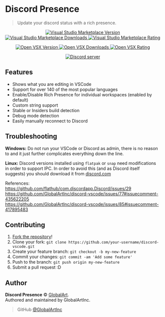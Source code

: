 # Discord Presence

> Update your discord status with a rich presence.

<div align="center">
	<p>
		<a href="https://marketplace.visualstudio.com/items?itemName=globalart.discord-vscode">
			<img alt="Visual Studio Marketplace Version" src="https://img.shields.io/visual-studio-marketplace/v/globalart.discord-vscode?label=Visual%20Studio%20Marketplace">
		</a>
		<a href="https://marketplace.visualstudio.com/items?itemName=globalart.discord-vscode">
			<img alt="Visual Studio Marketplace Downloads" src="https://img.shields.io/visual-studio-marketplace/d/globalart.discord-vscode">
		</a>
		<a href="https://marketplace.visualstudio.com/items?itemName=globalart.discord-vscode">
			<img alt="Visual Studio Marketplace Rating" src="https://img.shields.io/visual-studio-marketplace/r/globalart.discord-vscode">
		</a>
	</p>
	<p>
		<a href="https://open-vsx.org/extension/globalart/discord-vscode">
			<img alt="Open VSX Version" src="https://img.shields.io/open-vsx/v/globalart/discord-vscode?label=OpenVSX%20Marketplace">
		</a>
		<a href="https://open-vsx.org/extension/globalart/discord-vscode">
			<img alt="Open VSX Downloads" src="https://img.shields.io/open-vsx/dt/globalart/discord-vscode">
		</a>
		<a href="https://open-vsx.org/extension/globalart/discord-vscode">
			<img alt="Open VSX Rating" src="https://img.shields.io/open-vsx/rating/globalart/discord-vscode">
		</a>
	</p>
	<p>
		<a href="https://discord.gg/cZSWqAF">
			<img src="https://canary.discordapp.com/api/guilds/424963290989461514/embed.png" alt="Discord server">
		</a>
	</p>
</div>

## Features

- Shows what you are editing in VSCode
- Support for over 140 of the most popular languages
- Enable/Disable Rich Presence for individual workspaces (enabled by default)
- Custom string support
- Stable or Insiders build detection
- Debug mode detection
- Easily manually reconnect to Discord

## Troubleshooting

**Windows:** Do not run your VSCode or Discord as admin, there is no reason to and it just further complicates everything down the line.

**Linux:** Discord versions installed using `flatpak` or `snap` need modifications in order to support IPC. In order to avoid this (and as Discord itself suggests) you should download it from [discord.com](https://discord.com/download)

References:  
https://github.com/flathub/com.discordapp.Discord/issues/29  
https://github.com/GlobalArtInc/discord-vscode/issues/77#issuecomment-435622205  
https://github.com/GlobalArtInc/discord-vscode/issues/85#issuecomment-417895483

## Contributing

1. [Fork the repository](https://github.com/GlobalArtInc/discord-vscode/fork)!
2. Clone your fork: `git clone https://github.com/your-username/discord-vscode.git`
3. Create your feature branch: `git checkout -b my-new-feature`
4. Commit your changes: `git commit -am 'Add some feature'`
5. Push to the branch: `git push origin my-new-feature`
6. Submit a pull request :D

## Author

**Discord Presence** © [GlobalArt](https://github.com/GlobalArtInc).  
Authored and maintained by GlobalArtInc.

> GitHub [@GlobalArtInc](https://github.com/GlobalArtInc)
